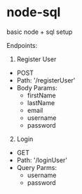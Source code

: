 # node-sql
basic node + sql setup

Endpoints: 
1. Register User
  - POST
  - Path: '/registerUser'
  - Body Params:
    - firstName
    - lastName
    - email
    - username
    - password
        
2. Login
  - GET
  - Path: '/loginUser'
  - Query Parms: 
      - username
      - password
